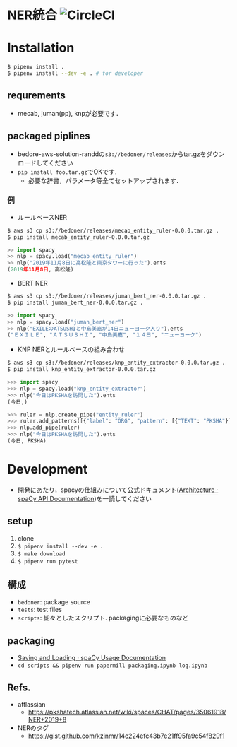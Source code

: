# NER統合 ![CircleCI](https://circleci.com/gh/PKSHATechnology/bedore-ner.svg?style=svg)

# Installation

```bash
$ pipenv install .
$ pipenv install --dev -e . # for developer
```

## requrements

- mecab, juman(pp), knpが必要です．

## packaged piplines

- bedore-aws-solution-randdの`s3://bedoner/releases`からtar.gzをダウンロードしてください
- `pip install foo.tar.gz`でOKです．
	- 必要な辞書，パラメータ等全てセットアップされます．

### 例

- ルールベースNER

```bash
$ aws s3 cp s3://bedoner/releases/mecab_entity_ruler-0.0.0.tar.gz .
$ pip install mecab_entity_ruler-0.0.0.tar.gz
```
```python
>> import spacy
>> nlp = spacy.load("mecab_entity_ruler")
>> nlp("2019年11月8日に高松隆と東京タワーに行った").ents
(2019年11月8日, 高松隆)
```

- BERT NER

```bash
$ aws s3 cp s3://bedoner/releases/juman_bert_ner-0.0.0.tar.gz .
$ pip install juman_bert_ner-0.0.0.tar.gz .
```
```python
>> import spacy
>> nlp = spacy.load("juman_bert_ner")
>> nlp("EXILEのATSUSHIと中島美嘉が14日ニューヨーク入り").ents
("ＥＸＩＬＥ", "ＡＴＳＵＳＨＩ", "中島美嘉", "１４日", "ニューヨーク")
```

- KNP NERとルールベースの組み合わせ

```bash
$ aws s3 cp s3://bedoner/releases/knp_entity_extractor-0.0.0.tar.gz .
$ pip install knp_entity_extractor-0.0.0.tar.gz
```
```python
>>> import spacy
>>> nlp = spacy.load("knp_entity_extractor")
>>> nlp("今日はPKSHAを訪問した").ents
(今日,)

>>> ruler = nlp.create_pipe("entity_ruler")
>>> ruler.add_patterns([{"label": "ORG", "pattern": [{"TEXT": "PKSHA"}]}])
>>> nlp.add_pipe(ruler)
>>> nlp("今日はPKSHAを訪問した").ents
(今日, PKSHA)
```

# Development

- 開発にあたり，spacyの仕組みについて公式ドキュメント([Architecture · spaCy API Documentation](https://spacy.io/api))を一読してください

## setup

1. clone
2. `$ pipenv install --dev -e .`
3. `$ make download`
4. `$ pipenv run pytest`

## 構成

- `bedoner`: package source
- `tests`: test files
- `scripts`: 細々としたスクリプト. packagingに必要なものなど

## packaging

- [Saving and Loading · spaCy Usage Documentation](https://spacy.io/usage/saving-loading)
- `cd scripts && pipenv run papermill packaging.ipynb log.ipynb`


## Refs.

- attlassian 
	- https://pkshatech.atlassian.net/wiki/spaces/CHAT/pages/35061918/NER+2019+8
- NERのタグ
	- https://gist.github.com/kzinmr/14c224efc43b7e21ff95fa9c54f829f1
